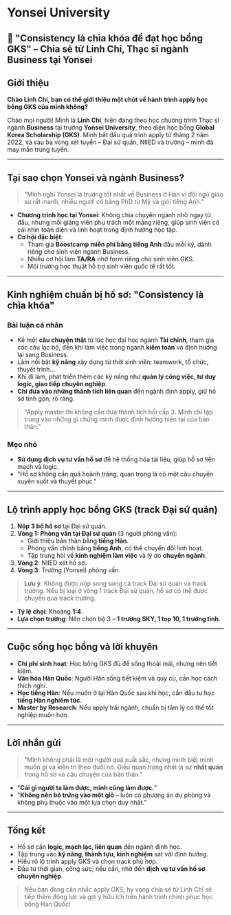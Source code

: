 # Yonsei University
## 🌟 "Consistency là chìa khóa để đạt học bổng GKS" – Chia sẻ từ Linh Chi, Thạc sĩ ngành Business tại Yonsei

## Giới thiệu

**Chào Linh Chi, bạn có thể giới thiệu một chút về hành trình apply học bổng GKS của mình không?**

Chào mọi người! Mình là **Linh Chi**, hiện đang theo học chương trình Thạc sĩ ngành **Business** tại trường **Yonsei University**, theo diện học bổng **Global Korea Scholarship (GKS)**. Mình bắt đầu quá trình apply từ tháng 2 năm 2022, và sau ba vòng xét tuyển – Đại sứ quán, NIIED và trường – mình đã may mắn trúng tuyển.

---

## Tại sao chọn Yonsei và ngành Business?

> "Mình nghĩ Yonsei là trường tốt nhất về Business ở Hàn vì đội ngũ giáo sư rất mạnh, nhiều người có bằng PhD từ Mỹ và giỏi tiếng Anh."

- **Chương trình học tại Yonsei**: Không chia chuyên ngành nhỏ ngay từ đầu, nhưng mỗi giảng viên phụ trách một mảng riêng, giúp sinh viên có cái nhìn toàn diện và linh hoạt trong định hướng học tập.
- **Cơ hội đặc biệt**:
  - Tham gia **Boostcamp miễn phí bằng tiếng Anh** đầu mỗi kỳ, dành riêng cho sinh viên ngành Business.
  - Nhiều cơ hội làm **TA/RA** nhờ form riêng cho sinh viên GKS.
  - Môi trường học thuật hỗ trợ sinh viên quốc tế rất tốt.

---

## Kinh nghiệm chuẩn bị hồ sơ: "Consistency là chìa khóa"

### Bài luận cá nhân
- Kể một **câu chuyện thật** từ lúc học đại học ngành **Tài chính**, tham gia các câu lạc bộ, đến khi làm việc trong ngành **kiểm toán** và định hướng lại sang Business.
- Làm nổi bật **kỹ năng** xây dựng từ thời sinh viên: teamwork, tổ chức, thuyết trình...
- Khi đi làm, phát triển thêm các kỹ năng như **quản lý công việc, tư duy logic, giao tiếp chuyên nghiệp**.
- **Chỉ đưa vào những thành tích liên quan** đến ngành định apply, giữ hồ sơ tinh gọn, rõ ràng.

> "Apply master thì không cần đưa thành tích hồi cấp 3. Mình chỉ tập trung vào những gì chứng minh được định hướng hiện tại của bản thân."

### Mẹo nhỏ
- **Sử dụng dịch vụ tư vấn hồ sơ** để hệ thống hóa tài liệu, giúp hồ sơ liền mạch và logic.
- "Hồ sơ không cần quá hoành tráng, quan trọng là có một câu chuyện xuyên suốt và thuyết phục."

---

## Lộ trình apply học bổng GKS (track Đại sứ quán)

1. **Nộp 3 bộ hồ sơ** tại Đại sứ quán.
2. **Vòng 1: Phỏng vấn tại Đại sứ quán** (3 người phỏng vấn):
   - Giới thiệu bản thân bằng **tiếng Hàn**.
   - Phỏng vấn chính bằng **tiếng Anh**, có thể chuyển đổi linh hoạt.
   - Tập trung hỏi về **kinh nghiệm làm việc** và lý do **chuyển ngành**.
3. **Vòng 2**: NIIED xét hồ sơ.
4. **Vòng 3**: Trường (Yonsei) phỏng vấn.

> **Lưu ý**: Không được nộp song song cả track Đại sứ quán và track trường. Nếu bị loại ở vòng 1 track Đại sứ quán, hồ sơ có thể được chuyển qua track trường.

- **Tỷ lệ chọi**: Khoảng **1:4**.
- **Lựa chọn trường**: Nên chọn bộ 3 – **1 trường SKY, 1 top 10, 1 trường tỉnh**.

---

## Cuộc sống học bổng và lời khuyên

- **Chi phí sinh hoạt**: Học bổng GKS đủ để sống thoải mái, nhưng nên tiết kiệm.
- **Văn hóa Hàn Quốc**: Người Hàn sống tiết kiệm và quy củ, cần học cách thích nghi.
- **Học tiếng Hàn**: Nếu muốn ở lại Hàn Quốc sau khi học, cần đầu tư học **tiếng Hàn nghiêm túc**.
- **Master by Research**: Nếu apply trái ngành, chuẩn bị tâm lý có thể tốt nghiệp muộn hơn.

---

## Lời nhắn gửi

> "Mình không phải là một người quá xuất sắc, nhưng mình biết mình muốn gì và kiên trì theo đuổi nó. Điều quan trọng nhất là sự **nhất quán** trong hồ sơ và câu chuyện của bản thân."

- "**Cái gì người ta làm được, mình cũng làm được.**"
- "**Không nên bỏ trứng vào một giỏ** – luôn có phương án dự phòng và không phụ thuộc vào một lựa chọn duy nhất."

---

## Tổng kết

- Hồ sơ cần **logic, mạch lạc, liên quan** đến ngành định học.
- Tập trung vào **kỹ năng, thành tựu, kinh nghiệm** sát với định hướng.
- Hiểu rõ lộ trình apply GKS và chọn track phù hợp.
- Đầu tư thời gian, công sức; nếu cần, nhờ đến **dịch vụ tư vấn hồ sơ chuyên nghiệp**.

> Nếu bạn đang cân nhắc apply GKS, hy vọng chia sẻ từ Linh Chi sẽ tiếp thêm động lực và gợi ý hữu ích trên hành trình chinh phục học bổng Hàn Quốc!